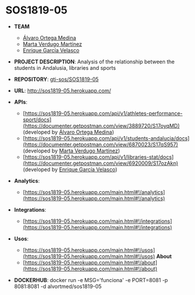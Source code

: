 # SOS1819-05
- **TEAM**
  - [Álvaro Ortega Medina](https://github.com/alvortmed)
  - [Marta Verdugo Martínez](https://github.com/martaverdugo6)
  - [Enrique García Velasco](https://github.com/enriquegv7)
- **PROJECT DESCRIPTION**: Analysis of the relationship between the students in Andalusia, libraries and sports
- **REPOSITORY**: [gti-sos/SOS1819-05](https://github.com/gti-sos/SOS1819-05)
- **URL**: http://sos1819-05.herokuapp.com/
- **APIs**:
    - [https://sos1819-05.herokuapp.com/api/v1/athletes-performance-sport/docs](https://documenter.getpostman.com/view/3889720/S17oyqMD) (developed by [Álvaro Ortega Medina](https://github.com/alvortmed))
    - [https://sos1819-05.herokuapp.com/api/v1/students-andalucia/docs](https://documenter.getpostman.com/view/6870023/S17qS957) (developed by [Marta Verdugo Martínez](https://github.com/martaverdugo6))
    - [https://sos1819-05.herokuapp.com/api/v1/libraries-stat/docs](https://documenter.getpostman.com/view/6920009/S17ozAkn) (developed by [Enrique García Velasco](https://github.com/enriquegv7))

- **Analytics**:
    - [https://sos1819-05.herokuapp.com/main.html#!/analytics](https://sos1819-05.herokuapp.com/main.html#!/analytics)
- **Integrations**:
    - [https://sos1819-05.herokuapp.com/main.html#!/integrations](https://sos1819-05.herokuapp.com/main.html#!/integrations)
- **Usos**:
    - [https://sos1819-05.herokuapp.com/main.html#!/usos](https://sos1819-05.herokuapp.com/main.html#!/usos)
    **About**
    - [https://sos1819-05.herokuapp.com/main.html#!/about](https://sos1819-05.herokuapp.com/main.html#!/about)

- **DOCKERHUB**:
    docker run -e MSG='funciona' -e PORT=8081 -p 8081:8081 -d alvortmed/sos1819-05